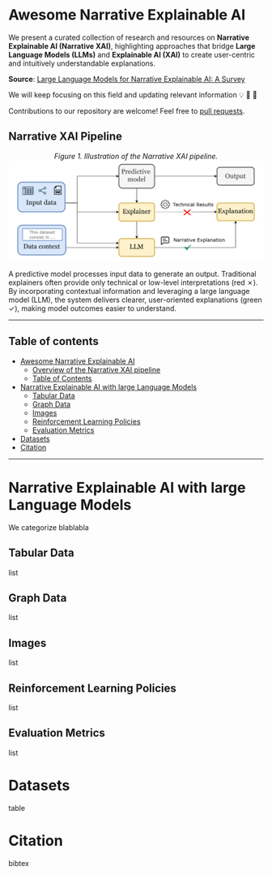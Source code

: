 # Awesome Narrative Explainable AI
We present a curated collection of research and resources on **Narrative Explainable AI (Narrative XAI)**, highlighting approaches that bridge **Large Language Models (LLMs)** and **Explainable AI (XAI)** to create user-centric and intuitively understandable explanations.

**Source**: [Large Language Models for Narrative Explainable AI: A Survey](https://hercolelab.netlify.app)

We will keep focusing on this field and updating relevant information 💡 🔄 🧠

Contributions to our repository are welcome! Feel free to [pull requests](https://github.com/hercolelab/awesome-narrative-explainable-AI/pulls).


## Narrative XAI Pipeline

<p align="center">
  <em>Figure 1. Illustration of the Narrative XAI pipeline.</em>
  <img src="pipeline.png" alt="Overview of the Narrative XAI Pipeline" width="800">
  <br>
</p>
A predictive model processes input data to generate an output. Traditional explainers often provide only technical or low-level interpretations (red ✗). By incorporating contextual information and leveraging a large language model (LLM), the system delivers clearer, user-oriented explanations (green ✓), making model outcomes easier to understand.

---
## Table of contents
- [Awesome Narrative Explainable AI](#awesome-narrative-explainable-ai)
  - [Overview of the Narrative XAI pipeline](#narrative-xai-pipeline)
  - [Table of Contents](#table-of-contents)
- [Narrative Explainable AI with large Language Models](#narrative-explainable-ai-with-large-language-models)
  - [Tabular Data](#tabular-data)
  - [Graph Data](#graph-data)
  - [Images](#images)
  - [Reinforcement Learning Policies](#reinforcement-learning-policies)
  - [Evaluation Metrics](#evaluation-metrics)
- [Datasets](#datasets)
- [Citation](#citation)

---

# Narrative Explainable AI with large Language Models
We categorize blablabla
## Tabular Data
list
## Graph Data
list
## Images
list
## Reinforcement Learning Policies
list
## Evaluation Metrics
list

# Datasets
table

# Citation
bibtex


